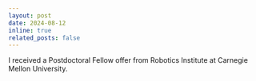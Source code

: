 ```yaml
---
layout: post
date: 2024-08-12
inline: true
related_posts: false
---
```


I received a Postdoctoral Fellow offer from Robotics Institute at Carnegie Mellon University.

